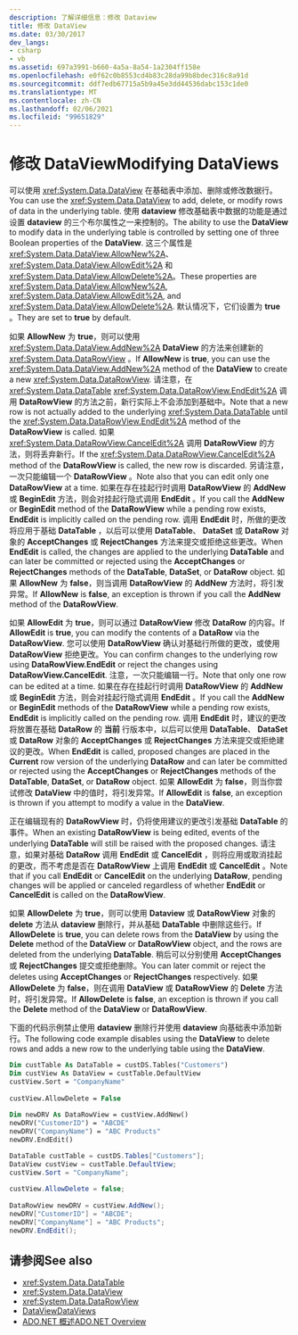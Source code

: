 ```yaml
---
description: 了解详细信息：修改 Dataview
title: 修改 DataView
ms.date: 03/30/2017
dev_langs:
- csharp
- vb
ms.assetid: 697a3991-b660-4a5a-8a54-1a2304ff158e
ms.openlocfilehash: e0f62c0b8553cd4b83c28da99b8bdec316c8a91d
ms.sourcegitcommit: ddf7edb67715a5b9a45e3dd44536dabc153c1de0
ms.translationtype: MT
ms.contentlocale: zh-CN
ms.lasthandoff: 02/06/2021
ms.locfileid: "99651829"
---
```

# <a name="modifying-dataviews"></a><span data-ttu-id="cac1f-103">修改 DataView</span><span class="sxs-lookup"><span data-stu-id="cac1f-103">Modifying DataViews</span></span>

<span data-ttu-id="cac1f-104">可以使用 <xref:System.Data.DataView> 在基础表中添加、删除或修改数据行。</span><span class="sxs-lookup"><span data-stu-id="cac1f-104">You can use the <xref:System.Data.DataView> to add, delete, or modify rows of data in the underlying table.</span></span> <span data-ttu-id="cac1f-105">使用 **dataview** 修改基础表中数据的功能是通过设置 **dataview** 的三个布尔属性之一来控制的。</span><span class="sxs-lookup"><span data-stu-id="cac1f-105">The ability to use the **DataView** to modify data in the underlying table is controlled by setting one of three Boolean properties of the **DataView**.</span></span> <span data-ttu-id="cac1f-106">这三个属性是 <xref:System.Data.DataView.AllowNew%2A>、<xref:System.Data.DataView.AllowEdit%2A> 和 <xref:System.Data.DataView.AllowDelete%2A>。</span><span class="sxs-lookup"><span data-stu-id="cac1f-106">These properties are <xref:System.Data.DataView.AllowNew%2A>, <xref:System.Data.DataView.AllowEdit%2A>, and <xref:System.Data.DataView.AllowDelete%2A>.</span></span> <span data-ttu-id="cac1f-107">默认情况下，它们设置为 **true** 。</span><span class="sxs-lookup"><span data-stu-id="cac1f-107">They are set to **true** by default.</span></span>  
  
 <span data-ttu-id="cac1f-108">如果 **AllowNew** 为 **true**，则可以使用 <xref:System.Data.DataView.AddNew%2A> **DataView** 的方法来创建新的 <xref:System.Data.DataRowView> 。</span><span class="sxs-lookup"><span data-stu-id="cac1f-108">If **AllowNew** is **true**, you can use the <xref:System.Data.DataView.AddNew%2A> method of the **DataView** to create a new <xref:System.Data.DataRowView>.</span></span> <span data-ttu-id="cac1f-109">请注意，在 <xref:System.Data.DataTable> <xref:System.Data.DataRowView.EndEdit%2A> 调用 **DataRowView** 的方法之前，新行实际上不会添加到基础中。</span><span class="sxs-lookup"><span data-stu-id="cac1f-109">Note that a new row is not actually added to the underlying <xref:System.Data.DataTable> until the <xref:System.Data.DataRowView.EndEdit%2A> method of the **DataRowView** is called.</span></span> <span data-ttu-id="cac1f-110">如果 <xref:System.Data.DataRowView.CancelEdit%2A> 调用 **DataRowView** 的方法，则将丢弃新行。</span><span class="sxs-lookup"><span data-stu-id="cac1f-110">If the <xref:System.Data.DataRowView.CancelEdit%2A> method of the **DataRowView** is called, the new row is discarded.</span></span> <span data-ttu-id="cac1f-111">另请注意，一次只能编辑一个 **DataRowView** 。</span><span class="sxs-lookup"><span data-stu-id="cac1f-111">Note also that you can edit only one **DataRowView** at a time.</span></span> <span data-ttu-id="cac1f-112">如果在存在挂起行时调用 **DataRowView** 的 **AddNew** 或 **BeginEdit** 方法，则会对挂起行隐式调用 **EndEdit** 。</span><span class="sxs-lookup"><span data-stu-id="cac1f-112">If you call the **AddNew** or **BeginEdit** method of the **DataRowView** while a pending row exists, **EndEdit** is implicitly called on the pending row.</span></span> <span data-ttu-id="cac1f-113">调用 **EndEdit** 时，所做的更改将应用于基础 **DataTable** ，以后可以使用 **DataTable**、 **DataSet** 或 **DataRow** 对象的 **AcceptChanges** 或 **RejectChanges** 方法来提交或拒绝这些更改。</span><span class="sxs-lookup"><span data-stu-id="cac1f-113">When **EndEdit** is called, the changes are applied to the underlying **DataTable** and can later be committed or rejected using the **AcceptChanges** or **RejectChanges** methods of the **DataTable**, **DataSet**, or **DataRow** object.</span></span> <span data-ttu-id="cac1f-114">如果 **AllowNew** 为 **false**，则当调用 **DataRowView** 的 **AddNew** 方法时，将引发异常。</span><span class="sxs-lookup"><span data-stu-id="cac1f-114">If **AllowNew** is **false**, an exception is thrown if you call the **AddNew** method of the **DataRowView**.</span></span>  
  
 <span data-ttu-id="cac1f-115">如果 **AllowEdit** 为 **true**，则可以通过 **DataRowView** 修改 **DataRow** 的内容。</span><span class="sxs-lookup"><span data-stu-id="cac1f-115">If **AllowEdit** is **true**, you can modify the contents of a **DataRow** via the **DataRowView**.</span></span> <span data-ttu-id="cac1f-116">您可以使用 **DataRowView** 确认对基础行所做的更改，或使用 **DataRowView** 拒绝更改。</span><span class="sxs-lookup"><span data-stu-id="cac1f-116">You can confirm changes to the underlying row using **DataRowView.EndEdit** or reject the changes using **DataRowView.CancelEdit**.</span></span> <span data-ttu-id="cac1f-117">注意，一次只能编辑一行。</span><span class="sxs-lookup"><span data-stu-id="cac1f-117">Note that only one row can be edited at a time.</span></span> <span data-ttu-id="cac1f-118">如果在存在挂起行时调用 **DataRowView** 的 **AddNew** 或 **BeginEdit** 方法，则会对挂起行隐式调用 **EndEdit** 。</span><span class="sxs-lookup"><span data-stu-id="cac1f-118">If you call the **AddNew** or **BeginEdit** methods of the **DataRowView** while a pending row exists, **EndEdit** is implicitly called on the pending row.</span></span> <span data-ttu-id="cac1f-119">调用 **EndEdit** 时，建议的更改将放置在基础 **DataRow** 的 **当前** 行版本中，以后可以使用 **DataTable**、 **DataSet** 或 **DataRow** 对象的 **AcceptChanges** 或 **RejectChanges** 方法来提交或拒绝建议的更改。</span><span class="sxs-lookup"><span data-stu-id="cac1f-119">When **EndEdit** is called, proposed changes are placed in the **Current** row version of the underlying **DataRow** and can later be committed or rejected using the **AcceptChanges** or **RejectChanges** methods of the **DataTable**, **DataSet**, or **DataRow** object.</span></span> <span data-ttu-id="cac1f-120">如果 **AllowEdit** 为 **false**，则当你尝试修改 **DataView** 中的值时，将引发异常。</span><span class="sxs-lookup"><span data-stu-id="cac1f-120">If **AllowEdit** is **false**, an exception is thrown if you attempt to modify a value in the **DataView**.</span></span>  
  
 <span data-ttu-id="cac1f-121">正在编辑现有的 **DataRowView** 时，仍将使用建议的更改引发基础 **DataTable** 的事件。</span><span class="sxs-lookup"><span data-stu-id="cac1f-121">When an existing **DataRowView** is being edited, events of the underlying **DataTable** will still be raised with the proposed changes.</span></span> <span data-ttu-id="cac1f-122">请注意，如果对基础 **DataRow** 调用 **EndEdit** 或 **CancelEdit** ，则将应用或取消挂起的更改，而不考虑是否在 **DataRowView** 上调用 **EndEdit** 或 **CancelEdit** 。</span><span class="sxs-lookup"><span data-stu-id="cac1f-122">Note that if you call **EndEdit** or **CancelEdit** on the underlying **DataRow**, pending changes will be applied or canceled regardless of whether **EndEdit** or **CancelEdit** is called on the **DataRowView**.</span></span>  
  
 <span data-ttu-id="cac1f-123">如果 **AllowDelete** 为 **true**，则可以使用 **Dataview** 或 **DataRowView** 对象的 **delete** 方法从 **dataview** 删除行，并从基础 **DataTable** 中删除这些行。</span><span class="sxs-lookup"><span data-stu-id="cac1f-123">If **AllowDelete** is **true**, you can delete rows from the **DataView** by using the **Delete** method of the **DataView** or **DataRowView** object, and the rows are deleted from the underlying **DataTable**.</span></span> <span data-ttu-id="cac1f-124">稍后可以分别使用 **AcceptChanges** 或 **RejectChanges** 提交或拒绝删除。</span><span class="sxs-lookup"><span data-stu-id="cac1f-124">You can later commit or reject the deletes using **AcceptChanges** or **RejectChanges** respectively.</span></span> <span data-ttu-id="cac1f-125">如果 **AllowDelete** 为 **false**，则在调用 **DataView** 或 **DataRowView** 的 **Delete** 方法时，将引发异常。</span><span class="sxs-lookup"><span data-stu-id="cac1f-125">If **AllowDelete** is **false**, an exception is thrown if you call the **Delete** method of the **DataView** or **DataRowView**.</span></span>  
  
 <span data-ttu-id="cac1f-126">下面的代码示例禁止使用 **dataview** 删除行并使用 **dataview** 向基础表中添加新行。</span><span class="sxs-lookup"><span data-stu-id="cac1f-126">The following code example disables using the **DataView** to delete rows  and adds a new row to the underlying table using the **DataView**.</span></span>  
  
```vb  
Dim custTable As DataTable = custDS.Tables("Customers")  
Dim custView As DataView = custTable.DefaultView  
custView.Sort = "CompanyName"  
  
custView.AllowDelete = False  
  
Dim newDRV As DataRowView = custView.AddNew()  
newDRV("CustomerID") = "ABCDE"  
newDRV("CompanyName") = "ABC Products"  
newDRV.EndEdit()  
```  
  
```csharp  
DataTable custTable = custDS.Tables["Customers"];  
DataView custView = custTable.DefaultView;  
custView.Sort = "CompanyName";  
  
custView.AllowDelete = false;  
  
DataRowView newDRV = custView.AddNew();  
newDRV["CustomerID"] = "ABCDE";  
newDRV["CompanyName"] = "ABC Products";  
newDRV.EndEdit();  
```  
  
## <a name="see-also"></a><span data-ttu-id="cac1f-127">请参阅</span><span class="sxs-lookup"><span data-stu-id="cac1f-127">See also</span></span>

- <xref:System.Data.DataTable>
- <xref:System.Data.DataView>
- <xref:System.Data.DataRowView>
- [<span data-ttu-id="cac1f-128">DataView</span><span class="sxs-lookup"><span data-stu-id="cac1f-128">DataViews</span></span>](dataviews.md)
- [<span data-ttu-id="cac1f-129">ADO.NET 概述</span><span class="sxs-lookup"><span data-stu-id="cac1f-129">ADO.NET Overview</span></span>](../ado-net-overview.md)
